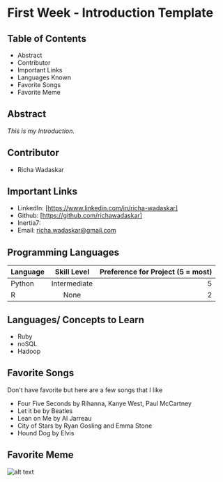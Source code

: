 # First Week - Introduction Template

## Table of Contents
+ Abstract
+ Contributor
+ Important Links
+ Languages Known
+ Favorite Songs
+ Favorite Meme

## Abstract
*This is my Introduction.*

## Contributor
+ Richa Wadaskar

## Important Links
+ LinkedIn: [https://www.linkedin.com/in/richa-wadaskar]
+ Github: [https://github.com/richawadaskar]
+ Inertia7: 
+ Email: [richa.wadaskar@gmail.com]

[https://www.linkedin.com/in/richa-wadaskar]: https://www.linkedin.com/in/richa-wadaskar
[https://github.com/richawadaskar]: https://github.com/richawadaskar
[richa.wadaskar@gmail.com]: richa.wadaskar@gmail.com

## Programming Languages
| Language  | Skill Level  | Preference for Project (5 = most)|
| ----------|:------------:| --------------------------------:|
| Python    | Intermediate | 5                                |
| R         | None         | 2                                |

 ## Languages/ Concepts to Learn
+ Ruby
+ noSQL
+ Hadoop

## Favorite Songs
Don't have favorite but here are a few songs that I like
+ Four Five Seconds by Rihanna, Kanye West, Paul McCartney
+ Let it be by Beatles
+ Lean on Me by Al Jarreau
+ City of Stars by Ryan Gosling and Emma Stone
+ Hound Dog by Elvis

## Favorite Meme
![alt text](https://www.google.com/search?q=funny+memes&source=lnms&tbm=isch&sa=X&ved=0ahUKEwij_-bOrpjTAhUW7GMKHW9LBaQQ_AUICCgB&biw=1242&bih=592#imgrc=96YB0TXmqa1rPM:)
